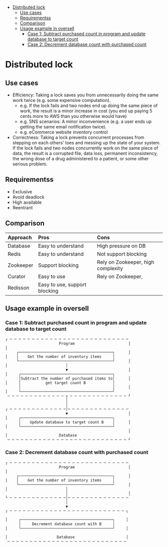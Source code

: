 - [Distributed lock](#distributed-lock)
  - [Use cases](#use-cases)
  - [Requirementss](#requirementss)
  - [Comparison](#comparison)
  - [Usage example in oversell](#usage-example-in-oversell)
    - [Case 1: Subtract purchased count in program and update database to target count](#case-1-subtract-purchased-count-in-program-and-update-database-to-target-count)
    - [Case 2: Decrement database count with purchased count](#case-2-decrement-database-count-with-purchased-count)

# Distributed lock

## Use cases

* Efficiency: Taking a lock saves you from unnecessarily doing the same work twice \(e.g. some expensive computation\).
  * e.g. If the lock fails and two nodes end up doing the same piece of work, the result is a minor increase in cost \(you end up paying 5 cents more to AWS than you otherwise would have\)
  * e.g. SNS scenarios: A minor inconvenience \(e.g. a user ends up getting the same email notification twice\).
  * e.g. eCommerce website inventory control
* Correctness: Taking a lock prevents concurrent processes from stepping on each others’ toes and messing up the state of your system. If the lock fails and two nodes concurrently work on the same piece of data, the result is a corrupted file, data loss, permanent inconsistency, the wrong dose of a drug administered to a patient, or some other serious problem.

## Requirementss

* Exclusive
* Avoid deadlock
* High available
* Reentrant

## Comparison

| Approach | Pros | Cons |
| :--- | :--- | :--- |
| Database | Easy to understand | High pressure on DB |
| Redis | Easy to understand | Not support blocking |
| Zookeeper | Support blocking | Rely on Zookeeper, high complexity |
| Curator | Easy to use | Rely on Zookeeper, |
| Redisson | Easy to use, support blocking |  |

## Usage example in oversell
### Case 1: Subtract purchased count in program and update database to target count

```text
┌ ─ ─ ─ ─ ─ ─ ─ ─ ─ ─ ─ ─ ─ ─ ─ ─ ─ ─ ─ ─ ─ ─ ─ ─ ─ ─ ─ 
                        Program                        │
│                                                       
     ┌──────────────────────────────────────────┐      │
│    │    Get the number of inventory items     │       
     └──────────────────────────────────────────┘      │
│                          │                            
                           ▼                           │
│     ┌─────────────────────────────────────────┐       
      │Subtract the number of purchased items to│      │
│     │           get target count B            │       
      │                                         │      │
│     └─────────────────────────────────────────┘       
 ─ ─ ─ ─ ─ ─ ─ ─ ─ ─ ─ ─ ─ ┬ ─ ─ ─ ─ ─ ─ ─ ─ ─ ─ ─ ─ ─ ┘
                           │                            
                           │                            
┌ ─ ─ ─ ─ ─ ─ ─ ─ ─ ─ ─ ─ ─│─ ─ ─ ─ ─ ─ ─ ─ ─ ─ ─ ─ ─ ─ 
                           ▼                           │
│     ┌─────────────────────────────────────────┐       
      │    Update database to target count B    │      │
│     └─────────────────────────────────────────┘       
                                                       │
│                       Database                        
 ─ ─ ─ ─ ─ ─ ─ ─ ─ ─ ─ ─ ─ ─ ─ ─ ─ ─ ─ ─ ─ ─ ─ ─ ─ ─ ─ ┘
```

### Case 2: Decrement database count with purchased count

```text
┌ ─ ─ ─ ─ ─ ─ ─ ─ ─ ─ ─ ─ ─ ─ ─ ─ ─ ─ ─ ─ ─ ─ ─ ─ ─ ─ ─ 
                        Program                        │
│                                                       
     ┌──────────────────────────────────────────┐      │
│    │    Get the number of inventory items     │       
     └──────────────────────────────────────────┘      │
│                          │                            
                           │                           │
└ ─ ─ ─ ─ ─ ─ ─ ─ ─ ─ ─ ─ ─│─ ─ ─ ─ ─ ─ ─ ─ ─ ─ ─ ─ ─ ─ 
                           │                            
                           ▼                            
┌ ─ ─ ─ ─ ─ ─ ─ ─ ─ ─ ─ ─ ─ ─ ─ ─ ─ ─ ─ ─ ─ ─ ─ ─ ─ ─ ┐ 

│     ┌─────────────────────────────────────────┐     │ 
      │     Decrement database count with B     │       
│     └─────────────────────────────────────────┘     │ 

│                      Database                       │ 
 ─ ─ ─ ─ ─ ─ ─ ─ ─ ─ ─ ─ ─ ─ ─ ─ ─ ─ ─ ─ ─ ─ ─ ─ ─ ─ ─
```
